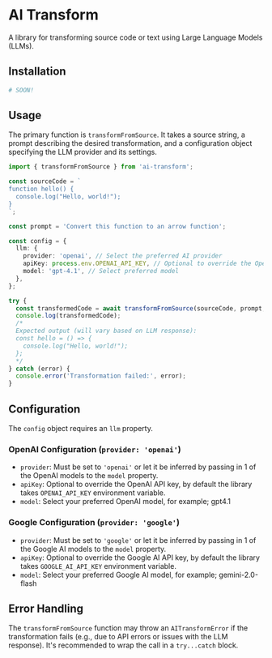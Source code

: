 # AI Transform

A library for transforming source code or text using Large Language Models (LLMs).

## Installation

```bash
# SOON!
```

## Usage

The primary function is `transformFromSource`. It takes a source string, a prompt describing the desired transformation, and a configuration object specifying the LLM provider and its settings.

```typescript
import { transformFromSource } from 'ai-transform';

const sourceCode = `
function hello() {
  console.log("Hello, world!");
}
`;

const prompt = 'Convert this function to an arrow function';

const config = {
  llm: {
    provider: 'openai', // Select the preferred AI provider
    apiKey: process.env.OPENAI_API_KEY, // Optional to override the OpenAI, by default the library takes `OPENAI_API_KEY` environment variable
    model: 'gpt-4.1', // Select preferred model
  },
};

try {
  const transformedCode = await transformFromSource(sourceCode, prompt, config);
  console.log(transformedCode);
  /*
  Expected output (will vary based on LLM response):
  const hello = () => {
    console.log("Hello, world!");
  };
  */
} catch (error) {
  console.error('Transformation failed:', error);
}
```

## Configuration

The `config` object requires an `llm` property.

### OpenAI Configuration (`provider: 'openai'`)

- `provider`: Must be set to `'openai'` or let it be inferred by passing in 1 of the OpenAI models to the `model` property.
- `apiKey`: Optional to override the OpenAI API key, by default the library takes `OPENAI_API_KEY` environment variable.
- `model`: Select your preferred OpenAI model, for example; gpt4.1

### Google Configuration (`provider: 'google'`)

- `provider`: Must be set to `'google'` or let it be inferred by passing in 1 of the Google AI models to the `model` property.
- `apiKey`: Optional to override the Google AI API key, by default the library takes `GOOGLE_AI_API_KEY` environment variable.
- `model`: Select your preferred Google AI model, for example; gemini-2.0-flash

## Error Handling

The `transformFromSource` function may throw an `AITransformError` if the transformation fails (e.g., due to API errors or issues with the LLM response). It's recommended to wrap the call in a `try...catch` block.
